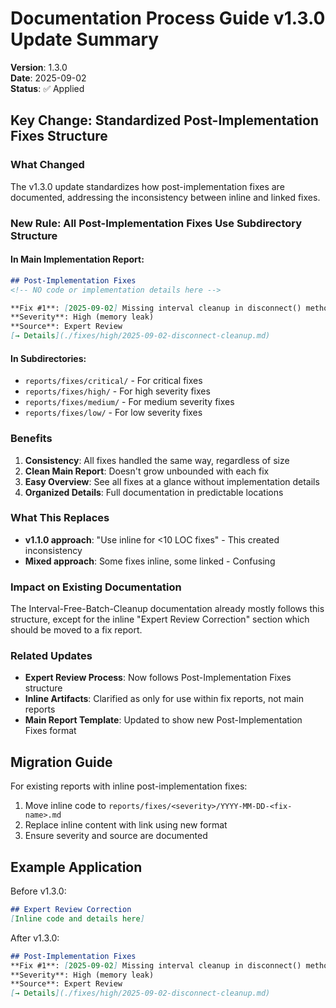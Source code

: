 # Documentation Process Guide v1.3.0 Update Summary

**Version**: 1.3.0  
**Date**: 2025-09-02  
**Status**: ✅ Applied  

## Key Change: Standardized Post-Implementation Fixes Structure

### What Changed

The v1.3.0 update standardizes how post-implementation fixes are documented, addressing the inconsistency between inline and linked fixes.

### New Rule: All Post-Implementation Fixes Use Subdirectory Structure

#### In Main Implementation Report:
```markdown
## Post-Implementation Fixes
<!-- NO code or implementation details here -->

**Fix #1**: [2025-09-02] Missing interval cleanup in disconnect() method  
**Severity**: High (memory leak)  
**Source**: Expert Review  
[→ Details](./fixes/high/2025-09-02-disconnect-cleanup.md)
```

#### In Subdirectories:
- `reports/fixes/critical/` - For critical fixes
- `reports/fixes/high/` - For high severity fixes  
- `reports/fixes/medium/` - For medium severity fixes
- `reports/fixes/low/` - For low severity fixes

### Benefits

1. **Consistency**: All fixes handled the same way, regardless of size
2. **Clean Main Report**: Doesn't grow unbounded with each fix
3. **Easy Overview**: See all fixes at a glance without implementation details
4. **Organized Details**: Full documentation in predictable locations

### What This Replaces

- **v1.1.0 approach**: "Use inline for <10 LOC fixes" - This created inconsistency
- **Mixed approach**: Some fixes inline, some linked - Confusing

### Impact on Existing Documentation

The Interval-Free-Batch-Cleanup documentation already mostly follows this structure, except for the inline "Expert Review Correction" section which should be moved to a fix report.

### Related Updates

- **Expert Review Process**: Now follows Post-Implementation Fixes structure
- **Inline Artifacts**: Clarified as only for use within fix reports, not main reports
- **Main Report Template**: Updated to show new Post-Implementation Fixes format

## Migration Guide

For existing reports with inline post-implementation fixes:
1. Move inline code to `reports/fixes/<severity>/YYYY-MM-DD-<fix-name>.md`
2. Replace inline content with link using new format
3. Ensure severity and source are documented

## Example Application

Before v1.3.0:
```markdown
## Expert Review Correction
[Inline code and details here]
```

After v1.3.0:
```markdown
## Post-Implementation Fixes
**Fix #1**: [2025-09-02] Missing interval cleanup in disconnect() method
**Severity**: High (memory leak)
**Source**: Expert Review
[→ Details](./fixes/high/2025-09-02-disconnect-cleanup.md)
```